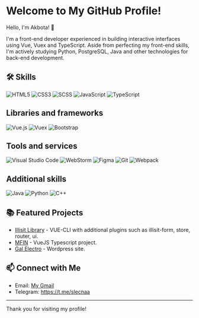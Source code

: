 # Welcome to My GitHub Profile!

Hello, I'm Akbota! 👋

I'm a front-end developer experienced in building interactive interfaces using Vue, Vuex and TypeScript. Aside from perfecting my front-end skills, I'm actively studying Python, PostgreSQL, Java and other technologies for back-end development.

## 🛠 Skills

![HTML5](https://img.shields.io/badge/-HTML5-%23E34F26?style=flat&logo=html5&logoColor=white)
![CSS3](https://img.shields.io/badge/-CSS3-%231572B6?style=flat&logo=css3)
![SCSS](https://img.shields.io/badge/-SCSS-%23CC6699?style=flat&logo=sass&logoColor=white)
![JavaScript](https://img.shields.io/badge/-JavaScript-%23F7DF1E?style=flat&logo=javascript&logoColor=black)
![TypeScript](https://img.shields.io/badge/-TypeScript-%23007ACC?style=flat&logo=typescript&logoColor=white)

## Libraries and frameworks

![Vue.js](https://img.shields.io/badge/-Vue.js-%234FC08D?style=flat&logo=vue.js&logoColor=white)
![Vuex](https://img.shields.io/badge/-Vuex-%234FC08D?style=flat&logo=vuex&logoColor=white)
![Bootstrap](https://img.shields.io/badge/-Bootstrap-%23563D7C?style=flat&logo=bootstrap&logoColor=white)

## Tools and services
![Visual Studio Code](https://img.shields.io/badge/-Visual%20Studio%20Code-%23007ACC?style=flat&logo=visual-studio-code&logoColor=white)
![WebStorm](https://img.shields.io/badge/-WebStorm-%23000000?style=flat&logo=webstorm&logoColor=white)
![Figma](https://img.shields.io/badge/-Figma-%23F24E1E?style=flat&logo=figma&logoColor=white)
![Git](https://img.shields.io/badge/-Git-%23F05032?style=flat&logo=git&logoColor=white)
![Webpack](https://img.shields.io/badge/-Webpack-%238DD6F9?style=flat&logo=webpack&logoColor=black)

## Additional skills
![Java](https://img.shields.io/badge/-Java-%23007396?style=flat&logo=java&logoColor=white)
![Python](https://img.shields.io/badge/-Python-%233776AB?style=flat&logo=python&logoColor=white)
![C++](https://img.shields.io/badge/-C++-%2300599C?style=flat&logo=cplusplus&logoColor=white)


## 📚 Featured Projects

- [Illisit Library](https://github.com/slecnabota/vue-cli-plugin-illisit) - VUE-CLI with additional plugins such as illisit-form, store, router, ui.
- [MFIN](https://github.com/slecnabota/mfin-typescript) - VueJS Typescript project.
- [Gal Electro](https://gal-electro.kz/) - Wordpress site.

## 📫 Connect with Me

- Email: [My Gmail](mailto:akbotamold@gmail.com)
- Telegram: https://t.me/slecnaa
---

Thank you for visiting my profile!
